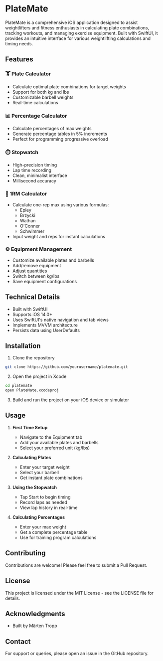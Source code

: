 # PlateMate

PlateMate is a comprehensive iOS application designed to assist weightlifters and fitness enthusiasts in calculating plate combinations, tracking workouts, and managing exercise equipment. Built with SwiftUI, it provides an intuitive interface for various weightlifting calculations and timing needs.

## Features

### 🏋️ Plate Calculator
- Calculate optimal plate combinations for target weights
- Support for both kg and lbs
- Customizable barbell weights
- Real-time calculations

### 📊 Percentage Calculator
- Calculate percentages of max weights
- Generate percentage tables in 5% increments
- Perfect for programming progressive overload

### ⏱️ Stopwatch
- High-precision timing
- Lap time recording
- Clean, minimalist interface
- Millisecond accuracy

### 💪 1RM Calculator
- Calculate one-rep max using various formulas:
  - Epley
  - Brzycki
  - Wathan
  - O'Conner
  - Schwimmer
- Input weight and reps for instant calculations

### ⚙️ Equipment Management
- Customize available plates and barbells
- Add/remove equipment
- Adjust quantities
- Switch between kg/lbs
- Save equipment configurations

## Technical Details

- Built with SwiftUI
- Supports iOS 14.0+
- Uses SwiftUI's native navigation and tab views
- Implements MVVM architecture
- Persists data using UserDefaults

## Installation

1. Clone the repository
```bash
git clone https://github.com/yourusername/platemate.git
```

2. Open the project in Xcode
```bash
cd platemate
open PlateMate.xcodeproj
```

3. Build and run the project on your iOS device or simulator

## Usage

1. **First Time Setup**
   - Navigate to the Equipment tab
   - Add your available plates and barbells
   - Select your preferred unit (kg/lbs)

2. **Calculating Plates**
   - Enter your target weight
   - Select your barbell
   - Get instant plate combinations

3. **Using the Stopwatch**
   - Tap Start to begin timing
   - Record laps as needed
   - View lap history in real-time

4. **Calculating Percentages**
   - Enter your max weight
   - Get a complete percentage table
   - Use for training program calculations

## Contributing

Contributions are welcome! Please feel free to submit a Pull Request.

## License

This project is licensed under the MIT License - see the LICENSE file for details.

## Acknowledgments

- Built by Märten Tropp

## Contact

For support or queries, please open an issue in the GitHub repository.
